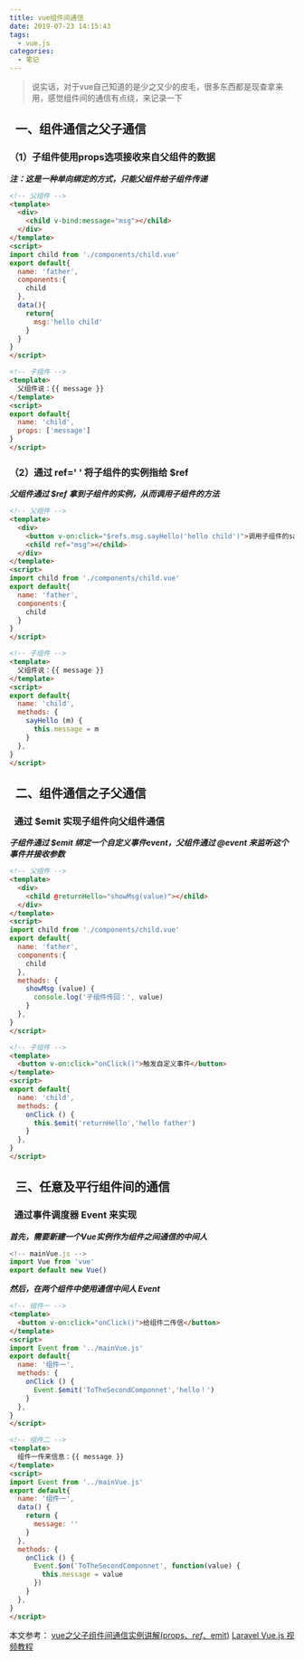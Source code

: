 ```yaml
---
title: vue组件间通信
date: 2019-07-23 14:15:43
tags:
  - vue.js
categories:
  - 笔记
---
```

> 说实话，对于vue自己知道的是少之又少的皮毛，很多东西都是现查拿来用，感觉组件间的通信有点绕，来记录一下

<!--more-->

## &ensp;一、组件通信之父子通信

### （1）子组件使用props选项接收来自父组件的数据

  ***注：这是一种单向绑定的方式，只能父组件给子组件传递***

```html
<!-- 父组件 -->
<template>
  <div>
    <child v-bind:message="msg"></child>
  </div>
</template>
<script>
import child from './components/child.vue'
export default{
  name: 'father',
  components:{
    child
  },
  data(){
    return{
      msg:'hello child'
    }
  }
}
</script>

<!-- 子组件 -->
<template>
  父组件说：{{ message }}
</template>
<script>
export default{
  name: 'child',
  props: ['message']
}
</script>
```
  
### （2）通过 ref=' ' 将子组件的实例指给 $ref

  ***父组件通过 $ref 拿到子组件的实例，从而调用子组件的方法***

```html
<!-- 父组件 -->
<template>
  <div>
    <button v-on:click="$refs.msg.sayHello('hello child')">调用子组件的sayHello方法</button>
    <child ref="msg"></child>
  </div>
</template>
<script>
import child from './components/child.vue'
export default{
  name: 'father',
  components:{
    child
  }
}
</script>

<!-- 子组件 -->
<template>
  父组件说：{{ message }}
</template>
<script>
export default{
  name: 'child',
  methods: {
    sayHello (m) {
      this.message = m
    } 
  },
}
</script>
```

## &ensp;二、组件通信之子父通信

### &ensp;通过 $emit 实现子组件向父组件通信

***子组件通过 $emit 绑定一个自定义事件event，父组件通过 @event 来监听这个事件并接收参数***

```html
<!-- 父组件 -->
<template>
  <div>
    <child @returnHello="showMsg(value)"></child>
  </div>
</template>
<script>
import child from './components/child.vue'
export default{
  name: 'father',
  components:{
    child
  },
  methods: {
    showMsg (value) {
      console.log('子组件传回：', value)
    }
  },
}
</script>

<!-- 子组件 -->
<template>
  <button v-on:click="onClick()">触发自定义事件</button>
</template>
<script>
export default{
  name: 'child',
  methods: {
    onClick () {
      this.$emit('returnHello','hello father')
    } 
  },
}
</script>
```

## &ensp;三、任意及平行组件间的通信

### &ensp;通过事件调度器 Event 来实现

***首先，需要新建一个Vue实例作为组件之间通信的中间人***

```javascript
<!-- mainVue.js -->
import Vue from 'vue'
export default new Vue()
```

***然后，在两个组件中使用通信中间人 Event***

```html
<!-- 组件一 -->
<template>
  <button v-on:click="onClick()">给组件二传信</button>
</template>
<script>
import Event from '../mainVue.js'
export default{
  name: '组件一',
  methods: {
    onClick () {
      Event.$emit('ToTheSecondComponnet','hello！')
    } 
  },
}
</script>

<!-- 组件二 -->
<template>
  组件一传来信息：{{ message }}
</template>
<script>
import Event from '../mainVue.js'
export default{
  name: '组件一',
  data() {
    return {
      message: ''
    }
  },
  methods: {
    onClick () {
      Event.$on('ToTheSecondComponnet', function(value) {
        this.message = value
      })
    } 
  },
}
</script>
```

本文参考：
[vue之父子组件间通信实例讲解(props、$ref、$emit)](https://www.jianshu.com/p/91416e11f012)
[Laravel Vue.js 视频教程](https://www.codecasts.com/)
